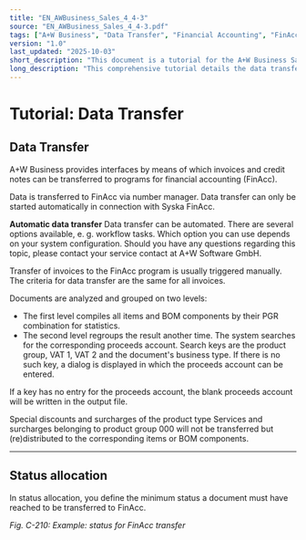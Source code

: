 ```yaml
---
title: "EN_AWBusiness_Sales_4_4-3"
source: "EN_AWBusiness_Sales_4_4-3.pdf"
tags: ["A+W Business", "Data Transfer", "Financial Accounting", "FinAcc", "Statistics", "Archiving", "EDI", "Tutorial", "Software Manual", "ERP"]
version: "1.0"
last_updated: "2025-10-03"
short_description: "This document is a tutorial for the A+W Business Sales software, focusing on data transfer processes. It provides step-by-step instructions for transferring financial data like invoices and credit notes to financial accounting (FinAcc) programs, moving documents to statistics for analysis, and archiving old records to maintain system performance. It also covers document import via EDI interfaces."
long_description: "This comprehensive tutorial details the data transfer functionalities within the A+W Business Sales software. It is designed for users who manage financial data and system administration. The guide begins by explaining the process of transferring invoices and credit notes to external financial accounting (FinAcc) systems, covering both automatic and manual transfer methods. It elaborates on critical configuration steps such as status allocation, defining booking periods, and setting up proceeds accounts based on product groups and VAT codes. The document also addresses the management of receivables and the process for transferring invoices to FinAcc with detailed procedural steps and screenshots. A significant portion is dedicated to transferring documents to the statistics module for reporting and analysis, outlining how to configure and execute these transfers. Furthermore, it covers the archiving process, explaining how to move completed documents to an archive database to maintain main database performance. This includes instructions for setting up automatic and manual archiving, defining retention policies, and handling reference checks. The final sections introduce document import functionalities via EDI interfaces, explaining how to map and convert customer data for seamless integration into A+W Business. The tutorial is supplemented with examples, screenshots, and exercises to provide practical guidance."
---
```


# Tutorial: Data Transfer

## Data Transfer

A+W Business provides interfaces by means of which invoices and credit notes can be transferred to programs for financial accounting (FinAcc).

Data is transferred to FinAcc via number manager. Data transfer can only be started automatically in connection with Syska FinAcc.

**Automatic data transfer**
Data transfer can be automated. There are several options available, e. g. workflow tasks. Which option you can use depends on your system configuration. Should you have any questions regarding this topic, please contact your service contact at A+W Software GmbH.

Transfer of invoices to the FinAcc program is usually triggered manually. The criteria for data transfer are the same for all invoices.

Documents are analyzed and grouped on two levels:

*   The first level compiles all items and BOM components by their PGR combination for statistics.
*   The second level regroups the result another time. The system searches for the corresponding proceeds account. Search keys are the product group, VAT 1, VAT 2 and the document's business type. If there is no such key, a dialog is displayed in which the proceeds account can be entered.

If a key has no entry for the proceeds account, the blank proceeds account will be written in the output file.

Special discounts and surcharges of the product type Services and surcharges belonging to product group 000 will not be transferred but (re)distributed to the corresponding items or BOM components.

---

## Status allocation

In status allocation, you define the minimum status a document must have reached to be transferred to FinAcc.

*Fig. C-210: Example: status for FinAcc transfer*
